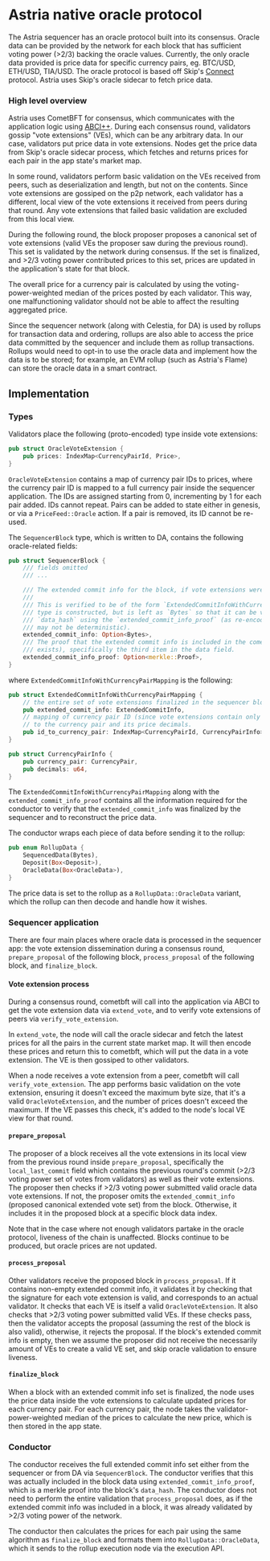 # Astria native oracle protocol

The Astria sequencer has an oracle protocol built into its consensus. Oracle
data can be provided by the network for each block that has sufficient voting
power (>2/3) backing the oracle values. Currently, the only oracle data provided
is price data for specific currency pairs, eg. BTC/USD, ETH/USD, TIA/USD. The
oracle protocol is based off Skip's [Connect](https://github.com/skip-mev/connect/tree/main)
protocol. Astria uses Skip's oracle sidecar to fetch price data.

### High level overview

Astria uses CometBFT for consensus, which communicates with the application
logic using [ABCI++](https://docs.cometbft.com/v0.37/spec/abci/abci++_basic_concepts#consensusblock-execution-methods).
During each consensus round, validators gossip "vote extensions" (VEs), which can
be any arbitrary data. In our case, validators put price data in vote extensions.
Nodes get the price data from Skip's oracle sidecar process, which fetches and
returns prices for each pair in the app state's market map.

In some round, validators perform basic validation on the VEs received from peers,
such as deserialization and length, but not on the contents. Since vote extensions
are gossiped on the p2p network, each validator has a different, local view of the
vote extensions it received from peers during that round. Any vote extensions
that failed basic validation are excluded from this local view.

During the following round, the block proposer proposes a canonical set of vote extensions
(valid VEs the proposer saw during the previous round). This set is validated by
the network during consensus. If the set is finalized, and >2/3 voting power contributed
prices to this set, prices are updated in the application's state for that block.

The overall price for a currency pair is calculated by using the voting-power-weighted
median of the prices posted by each validator. This way, one malfunctioning validator
should not be able to affect the resulting aggregated price.

Since the sequencer network (along with Celestia, for DA) is used by rollups for
transaction data and ordering, rollups are also able to access the price data
committed by the sequencer and include them as rollup transactions. Rollups would
need to opt-in to use the oracle data and implement how the data is to be stored;
for example, an EVM rollup (such as Astria's Flame) can store the oracle data in
a smart contract.

## Implementation

### Types

Validators place the following (proto-encoded) type inside vote extensions:

```rust
pub struct OracleVoteExtension {
    pub prices: IndexMap<CurrencyPairId, Price>,
}
```

`OracleVoteExtension` contains a map of currency pair IDs to prices, where the
currency pair ID is mapped to a full currency pair inside the sequencer application.
The IDs are assigned starting from 0, incrementing by 1 for each pair added. IDs
cannot repeat. Pairs can be added to state either in genesis, or via a `PriceFeed::Oracle`
action. If a pair is removed, its ID cannot be re-used.

The `SequencerBlock` type, which is written to DA, contains the following oracle-related
fields:

```rust
pub struct SequencerBlock {
    /// fields omitted 
    /// ...

    /// The extended commit info for the block, if vote extensions were enabled at this height.
    ///
    /// This is verified to be of the form `ExtendedCommitInfoWithCurrencyPairMapping` when the
    /// type is constructed, but is left as `Bytes` so that it can be verified against the
    /// `data_hash` using the `extended_commit_info_proof` (as re-encoding the protobuf type
    /// may not be deterministic).
    extended_commit_info: Option<Bytes>,
    /// The proof that the extended commit info is included in the cometbft block data (if it
    /// exists), specifically the third item in the data field.
    extended_commit_info_proof: Option<merkle::Proof>,
}
```

where `ExtendedCommitInfoWithCurrencyPairMapping` is the following:

```rust
pub struct ExtendedCommitInfoWithCurrencyPairMapping {
    // the entire set of vote extensions finalized in the sequencer block.
    pub extended_commit_info: ExtendedCommitInfo,
    // mapping of currency pair ID (since vote extensions contain only ID->price)
    // to the currency pair and its price decimals.
    pub id_to_currency_pair: IndexMap<CurrencyPairId, CurrencyPairInfo>,
}

pub struct CurrencyPairInfo {
    pub currency_pair: CurrencyPair,
    pub decimals: u64,
}
```

The `ExtendedCommitInfoWithCurrencyPairMapping` along with the `extended_commit_info_proof`
contains all the information required for the conductor to verify that the `extended_commit_info`
was finalized by the sequencer and to reconstruct the price data.

The conductor wraps each piece of data before sending it to the rollup:

```rust
pub enum RollupData {
    SequencedData(Bytes),
    Deposit(Box<Deposit>),
    OracleData(Box<OracleData>),
}
```

The price data is set to the rollup as a `RollupData::OracleData` variant, which
the rollup can then decode and handle how it wishes.

### Sequencer application

There are four main places where oracle data is processed in the sequencer app:
the vote extension dissemination during a consensus round, `prepare_proposal` of
the following block, `process_proposal` of the following block, and `finalize_block`.

#### Vote extension process

During a consensus round, cometbft will call into the application via ABCI to get
the vote extension data via `extend_vote`, and to verify vote extensions of peers
via `verify_vote_extension`.

In `extend_vote`, the node will call the oracle sidecar and fetch the latest prices
for all the pairs in the current state market map. It will then encode these prices
and return this to cometbft, which will put the data in a vote extension. The VE
is then gossiped to other validators.

When a node receives a vote extension from a peer, cometbft will call `verify_vote_extension`.
The app performs basic validation on the vote extension, ensuring it doesn't exceed
the maximum byte size, that it's a valid `OracleVoteExtension`, and the number of
prices doesn't exceed the maximum. If the VE passes this check, it's added to the
node's local VE view for that round.

#### `prepare_proposal`

The proposer of a block receives all the vote extensions in its local view from
the previous round inside `prepare_proposal`, specifically the `local_last_commit`
field which contains the previous round's commit (>2/3 voting power set of votes
from validators) as well as their vote extensions. The proposer then checks if >2/3
voting power submitted valid oracle data vote extensions. If not, the proposer
omits the `extended_commit_info` (proposed canonical extended vote set) from the
block. Otherwise, it includes it in the proposed block at a specific block data index.

Note that in the case where not enough validators partake in the oracle protocol,
liveness of the chain is unaffected. Blocks continue to be produced, but oracle
prices are not updated.

#### `process_proposal`

Other validators receive the proposed block in `process_proposal`. If it contains
non-empty extended commit info, it validates it by checking that the signature
for each vote extension is valid, and corresponds to an actual validator. It checks
that each VE is itself a valid `OracleVoteExtension`. It also checks that >2/3
voting power submitted valid VEs. If these checks pass, then the validator
accepts the proposal (assuming the rest of the block is also valid), otherwise,
it rejects the proposal. If the block's extended commit info is empty, then we
assume the proposer did not receive the necessarily amount of VEs to create a
valid VE set, and skip oracle validation to ensure liveness.

#### `finalize_block`

When a block with an extended commit info set is finalized, the node uses the price
data inside the vote extensions to calculate updated prices for each currency pair.
For each currency pair, the node takes the validator-power-weighted median of
the prices to calculate the new price, which is then stored in the app state.

### Conductor

The conductor receives the full extended commit info set either from the sequencer
or from DA via `SequencerBlock`. The conductor verifies that this was actually
included in the block data using `extended_commit_info_proof`, which is a merkle
proof into the block's `data_hash`. The conductor does not need to perform the
entire validation that `process_proposal` does, as if the extended commit info
was included in a block, it was already validated by >2/3 voting power of the network.

The conductor then calculates the prices for each pair using the same algorithm
as `finalize_block` and formats them into `RollupData::OracleData`, which it
sends to the rollup execution node via the execution API.

